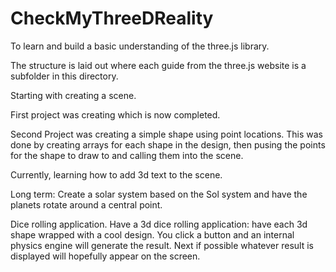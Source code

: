 # CheckMyThreeDReality
To learn and build a basic understanding of the three.js library.

The structure is laid out where each guide from the three.js website is a subfolder in this directory.

Starting with creating a scene.

First project was creating which is now completed.

Second Project was creating a simple shape using point locations.
This was done by creating arrays for each shape in the design, then pusing the points for the shape to draw to and calling them into the scene.

Currently, learning how to add 3d text to the scene.  

Long term:
Create a solar system based on the Sol system and have the planets rotate around a central point.

Dice rolling application.  Have a 3d dice rolling application:
have each 3d shape wrapped with a cool design.  You click a button and an internal physics engine will generate the result.  Next if possible whatever result is displayed will hopefully appear on the screen.
